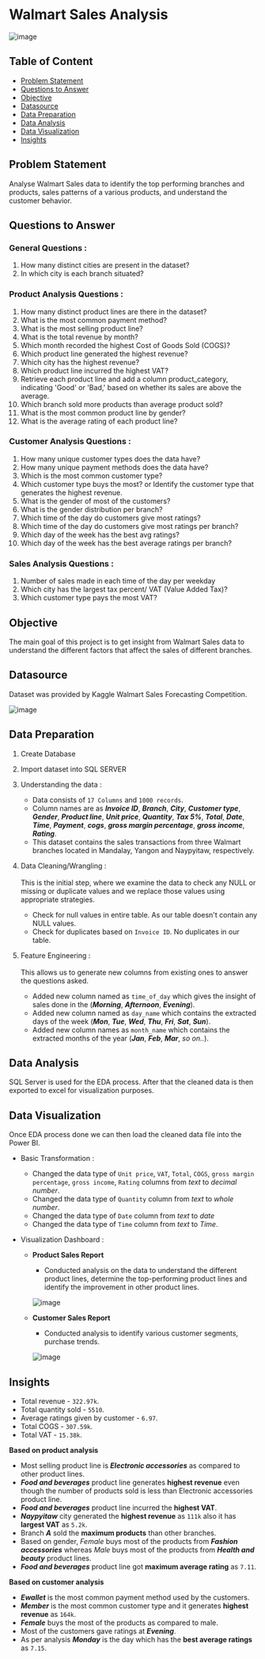 # **Walmart Sales Analysis**

![image](https://github.com/kul-tanvi19/Walmart-Sales-Analysis/assets/172184420/990371ff-6ffa-4bce-aa67-2ba67b9f9700)



## Table of Content
  - [Problem Statement](#Problem-Statement)
  - [Questions to Answer](#Questions-to-Answer)
  - [Objective](#Objective)
  - [Datasource](#Datasource)
  - [Data Preparation](#Data-Preparation)
  - [Data Analysis](#Data-Analysis)
  - [Data Visualization](#Data-Visualization)
  - [Insights](#Insights)


## Problem Statement
Analyse Walmart Sales data to identify the top performing branches and products, sales patterns of a various products, and understand the customer behavior.


## Questions to Answer
### General Questions :
  1. How many distinct cities are present in the dataset?
  2. In which city is each branch situated?

### Product Analysis Questions :
  1. How many distinct product lines are there in the dataset?
  2. What is the most common payment method?
  3. What is the most selling product line?
  4. What is the total revenue by month?
  5. Which month recorded the highest Cost of Goods Sold (COGS)?
  6. Which product line generated the highest revenue?
  7. Which city has the highest revenue?
  8. Which product line incurred the highest VAT?
  9. Retrieve each product line and add a column product_category, indicating 'Good' or 'Bad,' based on whether its sales are above the average.
  10. Which branch sold more products than average product sold?
  11. What is the most common product line by gender?
  12. What is the average rating of each product line?

### Customer Analysis Questions :
  1. How many unique customer types does the data have?
  2. How many unique payment methods does the data have?
  3. Which is the most common customer type?
  4. Which customer type buys the most? or Identify the customer type that generates the highest revenue.
  5. What is the gender of most of the customers?
  6. What is the gender distribution per branch?
  7. Which time of the day do customers give most ratings?
  8. Which time of the day do customers give most ratings per branch?
  9. Which day of the week has the best avg ratings?
  10. Which day of the week has the best average ratings per branch?

### Sales Analysis Questions :
  1. Number of sales made in each time of the day per weekday
  2. Which city has the largest tax percent/ VAT (Value Added Tax)?
  3. Which customer type pays the most VAT?

## Objective
The main goal of this project is to get insight from Walmart Sales data to understand the different factors that affect the sales of different branches.


## Datasource
Dataset was provided by Kaggle Walmart Sales Forecasting Competition.

![image](https://github.com/kul-tanvi19/Walmart-Sales-Analysis/assets/172184420/1d5c6079-d2eb-4848-b7a3-29dc3a809dba)


## Data Preparation
  1. Create Database
  2. Import dataset into SQL SERVER
  3. Understanding the data : 
      - Data consists of `17 Columns` and `1000 records`.
      - Column names are as ***Invoice ID***,	 ***Branch***,	 ***City***,	 ***Customer type***,  ***Gender***,  ***Product line***,  ***Unit price***,  ***Quantity***,  ***Tax 5%***,  ***Total***,  ***Date***,  ***Time***,  ***Payment***, ***cogs***,  ***gross margin percentage***,  ***gross income***,  ***Rating***.
      - This dataset contains the sales transactions from three Walmart branches located in Mandalay, Yangon and Naypyitaw, respectively.
 
  4. Data Cleaning/Wrangling :
    </br>
    </br>
    This is the initial step, where we examine the data to check any NULL or missing or duplicate values and we replace those values using appropriate strategies.
      - Check for null values in entire table. As our table doesn't contain any NULL values.
      - Check for duplicates based on `Invoice ID`. No duplicates in our table.

  3. Feature Engineering :
    </br>
    </br>
    This allows us to generate new columns from existing ones to answer the questions asked.
      - Added new column named as `time_of_day` which gives the insight of sales done in the (***Morning***, ***Afternoon***, ***Evening***).
      - Added new column named as `day_name` which contains the extracted days of the week (***Mon***, ***Tue***, ***Wed***, ***Thu***, ***Fri***, ***Sat***, ***Sun***).
      - Added new column names as `month_name` which contains the extracted months of the year (***Jan***, ***Feb***, ***Mar***, *so on..*).



## Data Analysis
SQL Server is used for the EDA process. After that the cleaned data is then exported to excel for visualization purposes.

## Data Visualization
Once EDA process done we can then load the cleaned data file into the Power BI.
  - Basic Transformation :
      - Changed the data type of `Unit price`, `VAT`, `Total`, `COGS`, `gross margin percentage`,  `gross income`,  `Rating` columns from *text* to *decimal number*.
      - Changed the data type of `Quantity` column from *text* to *whole number*.
      - Changed the data type of  `Date` column from *text* to *date*
      - Changed the data type of  `Time` column from *text* to *Time*.

  - Visualization Dashboard :
      - **Product Sales Report**
          - Conducted analysis on the data to understand the different product lines, determine the top-performing product lines and identify the improvement in other product lines.
            
   
        ![image](https://github.com/kul-tanvi19/Walmart-Sales-Analysis/assets/172184420/d6b666f7-98d8-4638-92a0-1f89d3f67693)

  

      - **Customer Sales Report**
          - Conducted analysis to identify various customer segments, purchase trends.

        ![image](https://github.com/kul-tanvi19/Walmart-Sales-Analysis/assets/172184420/00c591d4-ba7b-4995-8925-04286736326c)



## Insights
- Total revenue - `322.97k`.
- Total quantity sold - `5510`.
- Average ratings given by customer - `6.97`.
- Total COGS - `307.59k`.
- Total VAT - `15.38k`.

**Based on product analysis**
  - Most selling product line is ***Electronic accessories*** as compared to other product lines.
  - ***Food and beverages*** product line generates **highest revenue** even though the number of products sold is less than Electronic accessories product line.
  - ***Food and beverages*** product line incurred the **highest VAT**.
  - ***Naypyitaw*** city generated the **highest revenue** as `111k` also it has **largest VAT** as `5.2k`.
  - Branch ***A*** sold the **maximum products** than other branches.
  - Based on gender, *Female* buys most of the products from ***Fashion accessories*** whereas *Male* buys most of the products from ***Health and beauty*** product lines.
  - ***Food and beverages*** product line got **maximum average rating** as `7.11`.

**Based on customer analysis**
  - ***Ewallet*** is the most common payment method used by the customers.
  - ***Member*** is the most common customer type and it generates **highest revenue** as `164k`.
  - ***Female*** buys the most of the products as compared to male.
  - Most of the customers gave ratings at ***Evening***.
  - As per analysis ***Monday*** is the day which has the **best average ratings** as `7.15`.
